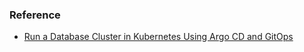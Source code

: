 ### Reference
* [Run a Database Cluster in Kubernetes Using Argo CD and GitOps](https://www.youtube.com/watch?v=nkPoPaVzExY)
